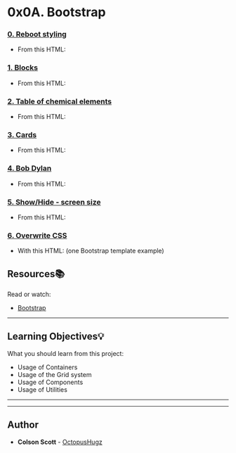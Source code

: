 # 0x0A. Bootstrap


### [0. Reboot styling](./0-index.html)
* From this HTML:


### [1. Blocks](./1-index.html)
* From this HTML:


### [2. Table of chemical elements](./2-index.html)
* From this HTML:


### [3. Cards](./3-index.html)
* From this HTML:


### [4. Bob Dylan](./4-index.html)
* From this HTML:


### [5. Show/Hide - screen size](./5-index.html)
* From this HTML:


### [6. Overwrite CSS](./6-styles.css)
* With this HTML: (one Bootstrap template example)

## Resources:books:
Read or watch:
* [Bootstrap](https://intranet.hbtn.io/rltoken/KONUufQGw1qbnF3Qc-OpCg)

---
## Learning Objectives:bulb:
What you should learn from this project:

* Usage of Containers
* Usage of the Grid system
* Usage of Components
* Usage of Utilities

---
---

## Author
* **Colson Scott** - [OctopusHugz](https://github.com/OctopusHugz)
